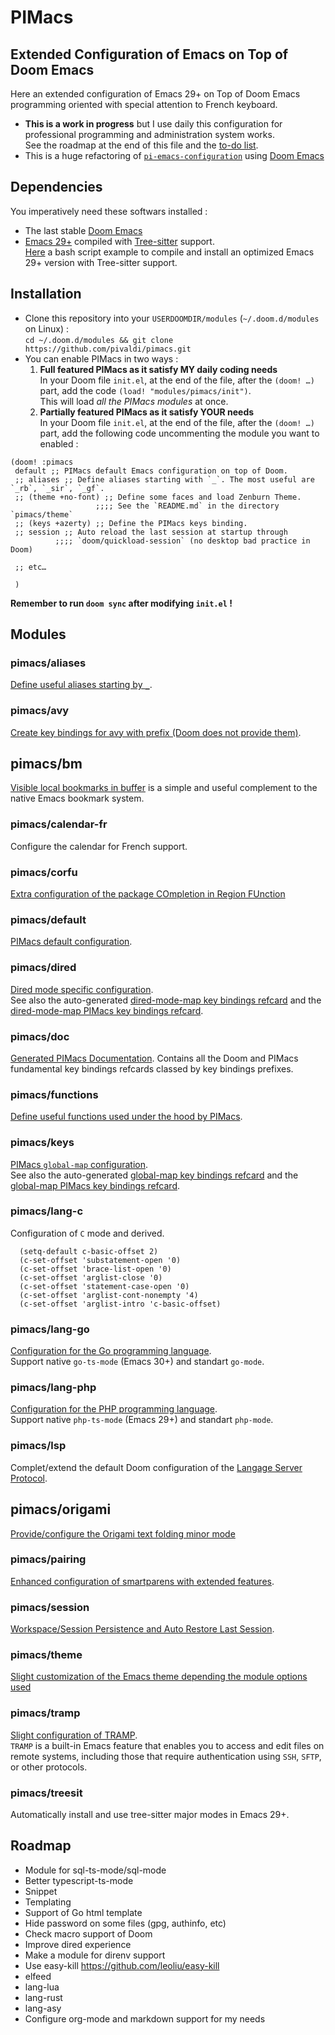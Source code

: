 # PIMacs

## Extended Configuration of Emacs on Top of Doom Emacs

Here an extended configuration of Emacs 29+ on Top of Doom Emacs programming
oriented with special attention to French keyboard.

* **This is a work in progress** but I use daily this configuration for
  professional programming and administration system works.  
  See the roadmap at the end of this file and the [to-do list](TODO.org).
* This is a huge refactoring of [`pi-emacs-configuration`](https://github.com/pivaldi/pi-emacs-configuration) using [Doom Emacs](https://github.com/doomemacs/doomemacs)

## Dependencies

You imperatively need these softwars installed :

* The last stable [Doom Emacs](https://github.com/doomemacs/doomemacs)
* [Emacs 29+](https://www.gnu.org/software/emacs/manual/html_node/efaq/New-in-Emacs-29.html)
  compiled with [Tree-sitter](https://tree-sitter.github.io/tree-sitter/)
  support.  
  [Here](https://gist.github.com/pivaldi/116c22742040834316c90e938411c082) a
  bash script example to compile and install an optimized Emacs 29+ version with
  Tree-sitter support.

## Installation

* Clone this repository into your `USERDOOMDIR/modules` (`~/.doom.d/modules` on Linux) :  
  `cd ~/.doom.d/modules && git clone https://github.com/pivaldi/pimacs.git`
* You can enable PIMacs in two ways :  
  1. **Full featured PIMacs as it satisfy MY daily coding needs**  
     In your Doom file `init.el`, at the end of the file, after the `(doom! …)`  
     part, add the code `(load! "modules/pimacs/init")`.  
     This will load *all the PIMacs modules* at once.
  1. **Partially featured PIMacs as it satisfy YOUR needs**  
     In your Doom file `init.el`, at the end of the file, after the `(doom! …)`  
     part, add the following code uncommenting the module you want to enabled :

```elisp
(doom! :pimacs
 default ;; PIMacs default Emacs configuration on top of Doom.
 ;; aliases ;; Define aliases starting with `_`. The most useful are `_rb`, `_sir`, `_gf`.
 ;; (theme +no-font) ;; Define some faces and load Zenburn Theme.
                   ;;;; See the `README.md` in the directory `pimacs/theme`
 ;; (keys +azerty) ;; Define the PIMacs keys binding.
 ;; session ;; Auto reload the last session at startup through
          ;;;; `doom/quickload-session` (no desktop bad practice in Doom)
 
 ;; etc…
 
 )
```

**Remember to run `doom sync` after modifying `init.el` !**

## Modules

### pimacs/aliases
[Define useful aliases starting by `_`](aliases/config.el).

### pimacs/avy
[Create key bindings for avy with prefix (Doom does not provide them)](avy/README.org).

## pimacs/bm
[Visible local bookmarks in buffer](bm/README.org) is a simple and useful
complement to the native Emacs bookmark system.

### pimacs/calendar-fr

Configure the calendar for French support.

### pimacs/corfu

[Extra configuration of the package COmpletion in Region FUnction](corfu/README.org)

### pimacs/default
[PIMacs default configuration](default/README.md).

### pimacs/dired
[Dired mode specific configuration](dired/README.org).  
See also the auto-generated
[dired-mode-map key bindings refcard](dired/all-key-bindings-refcard.org) and the
[dired-mode-map PIMacs key bindings refcard](dired/pimacs-key-bindings-refcard.org).

### pimacs/doc
[Generated PIMacs Documentation](doc/README.org). Contains all the Doom and
PIMacs fundamental key bindings refcards classed by key bindings prefixes.

### pimacs/functions
[Define useful functions used under the hood by PIMacs](functions/README.md).

### pimacs/keys
[PIMacs `global-map` configuration](keys/README.md).  
See also the auto-generated
[global-map key bindings refcard](keys/all-key-bindings-refcard.org) and the
[global-map PIMacs key bindings refcard](keys/pimacs-key-bindings-refcard.org).

### pimacs/lang-c

Configuration of `C` mode and derived.

``` elisp
  (setq-default c-basic-offset 2)
  (c-set-offset 'substatement-open '0)
  (c-set-offset 'brace-list-open '0)
  (c-set-offset 'arglist-close '0)
  (c-set-offset 'statement-case-open '0)
  (c-set-offset 'arglist-cont-nonempty '4)
  (c-set-offset 'arglist-intro 'c-basic-offset)
```

### pimacs/lang-go

[Configuration for the Go programming language](lang-go/README.org).  
Support native `go-ts-mode` (Emacs 30+) and standart `go-mode`.

### pimacs/lang-php

[Configuration for the PHP programming language](lang-php/README.org).  
Support native `php-ts-mode` (Emacs 29+) and standart `php-mode`.

### pimacs/lsp

Complet/extend the default Doom configuration of the [Langage Server Protocol](https://microsoft.github.io/language-server-protocol/).

## pimacs/origami
[Provide/configure the Origami text folding minor mode](origami/README.org)

### pimacs/pairing
[Enhanced configuration of smartparens with extended features](pairing/README.org).

### pimacs/session
[Workspace/Session Persistence and Auto Restore Last Session](session/README.md).

### pimacs/theme

[Slight customization of the Emacs theme depending the module options used](theme/README.md)

### pimacs/tramp

[Slight configuration of TRAMP](tramp/README.md).  
`TRAMP` is a built-in Emacs feature that enables you to access and edit files on
remote systems, including those that require authentication using `SSH`, `SFTP`, or
other protocols.

### pimacs/treesit

Automatically install and use tree-sitter major modes in Emacs 29+.


## Roadmap

* Module for sql-ts-mode/sql-mode
* Better typescript-ts-mode
* Snippet
* Templating
* Support of Go html template
* Hide password on some files (gpg, authinfo, etc)
* Check macro support of Doom
* Improve dired experience
* Make a module for direnv support
* Use easy-kill https://github.com/leoliu/easy-kill
* elfeed
* lang-lua
* lang-rust
* lang-asy
* Configure org-mode and markdown support for my needs

<!-- ## External Tools -->

<!-- This is a list of external tools you should install which are automatically used -->
<!-- when detected ! -->

<!-- - [Semgrep](https://semgrep.dev/docs/) : Find bugs and reachable dependency -->
<!--   vulnerabilities in code.   -->
<!--   You may use the command line `pipx install semgrep` to install it. -->
